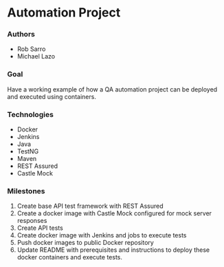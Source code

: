 # Automation Project

### Authors
- Rob Sarro
- Michael Lazo

### Goal
Have a working example of how a QA automation project can be deployed and executed using containers.

### Technologies
- Docker
- Jenkins
- Java
- TestNG
- Maven
- REST Assured
- Castle Mock

### Milestones
1. Create base API test framework with REST Assured
2. Create a docker image with Castle Mock configured for mock server responses
4. Create API tests
5. Create docker image with Jenkins and jobs to execute tests
6. Push docker images to public Docker repository
7. Update README with prerequisites and instructions to deploy these docker containers and execute tests.